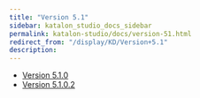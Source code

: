 ```yaml
---
title: "Version 5.1" 
sidebar: katalon_studio_docs_sidebar
permalink: katalon-studio/docs/version-51.html 
redirect_from: "/display/KD/Version+5.1" 
description: 
---
```

*   [Version 5.1.0](/display/KD/Version+5.1.0)
*   [Version 5.1.0.2](/display/KD/Version+5.1.0.2)